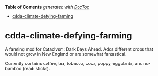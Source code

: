 <!-- START doctoc generated TOC please keep comment here to allow auto update -->
<!-- DON'T EDIT THIS SECTION, INSTEAD RE-RUN doctoc TO UPDATE -->
**Table of Contents**  *generated with [DocToc](https://github.com/thlorenz/doctoc)*

- [cdda-climate-defying-farming](#cdda-climate-defying-farming)

<!-- END doctoc generated TOC please keep comment here to allow auto update -->

# cdda-climate-defying-farming
A farming mod for Cataclysm: Dark Days Ahead. Adds different crops that would not grow in New England or are somewhat fantastical.

Currently contains coffee, tea, tobacco, coca, poppy, eggplants, and nu-bamboo (read: sticks).
